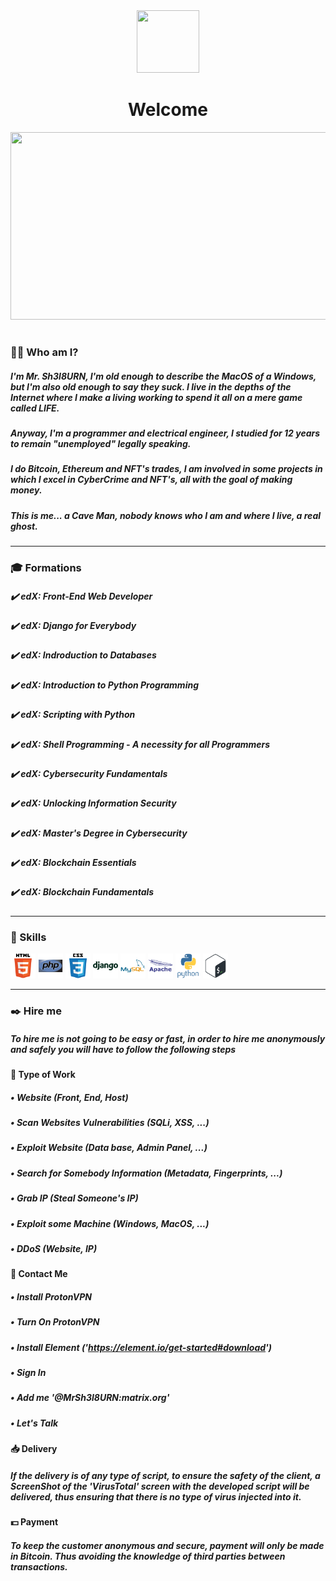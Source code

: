 <div align="center">
  <img src="https://media.giphy.com/media/3ohze3W4t0I4Cak276/giphy.gif" width="100" height="100"/>
  <h1>Welcome</h1>
</div>
<div align="center">
  <img src="https://media.giphy.com/media/dWesBcTLavkZuG35MI/giphy.gif" width="600" height="300"/>
</div>

#

### :woman_technologist: Who am I?

##### I'm Mr. Sh3l8URN, I'm old enough to describe the MacOS of a Windows, but I'm also old enough to say they suck. I live in the depths of the Internet where I make a living working to spend it all on a mere game called LIFE. 

##### Anyway, I'm a programmer and electrical engineer, I studied for 12 years to remain "unemployed" legally speaking.

#####  I do Bitcoin, Ethereum and NFT's trades, I am involved in some projects in which I excel in CyberCrime and NFT's, all with the goal of making money.

##### This is me... a Cave Man, nobody knows who I am and where I live, a real ghost.

---

### :mortar_board: Formations
##### ✔️ edX: Front-End Web Developer
##### ✔️ edX: Django for Everybody
##### ✔️ edX: Indroduction to Databases
##### ✔️ edX: Introduction to Python Programming
##### ✔️ edX: Scripting with Python
##### ✔️ edX: Shell Programming - A necessity for all Programmers
##### ✔️ edX: Cybersecurity Fundamentals
##### ✔️ edX: Unlocking Information Security
##### ✔️ edX: Master's Degree in Cybersecurity 
##### ✔️ edX: Blockchain Essentials
##### ✔️ edX: Blockchain Fundamentals  

---

### :brain: Skills

<div>
  <img src="/img/html.svg" title="HTML5" alt="HTML5" width="40" height="40"/>
  <img src="/img/php.svg" title="PHP" alt="PHP" width="40" height="40"/>
  <img src="/img/css.svg" title="CSS3" alt="CSS3" width="40" height="40"/>
  <img src="/img/django.svg" title="Django" alt="Django" width="40" height="40"/>
  <img src="/img/mysql.svg" title="MySQL" alt="MySQL" width="40" height="40"/>
  <img src="/img/apache.svg" title="Apache" alt="Apache" width="40" height="40"/>
  <img src="/img/python.svg" title="Python" alt="Python" width="40" height="40"/>
  <img src="/img/shell.svg" title="Shell" alt="Shell" width="40" height="40"/>
</div>

---

### :black_nib: Hire me
##### To hire me is not going to be easy or fast, in order to hire me anonymously and safely you will have to follow the following steps

#### :card_index: Type of Work
##### • Website (Front, End, Host)
##### • Scan Websites Vulnerabilities (SQLi, XSS, ...)
##### • Exploit Website (Data base, Admin Panel, ...)
##### • Search for Somebody Information (Metadata, Fingerprints, ...)
##### • Grab IP (Steal Someone's IP)
##### • Exploit some Machine (Windows, MacOS, ...)
##### • DDoS (Website, IP)

#### :incoming_envelope: Contact Me
##### • Install ProtonVPN
##### • Turn On ProtonVPN
##### • Install Element ('https://element.io/get-started#download')
##### • Sign In
##### • Add me '@MrSh3l8URN:matrix.org'
##### • Let's Talk

#### :inbox_tray: Delivery
##### If the delivery is of any type of script, to ensure the safety of the client, a ScreenShot of the 'VirusTotal' screen with the developed script will be delivered, thus ensuring that there is no type of virus injected into it.

#### :dollar: Payment
##### To keep the customer anonymous and secure, payment will only be made in Bitcoin. Thus avoiding the knowledge of third parties between transactions.
